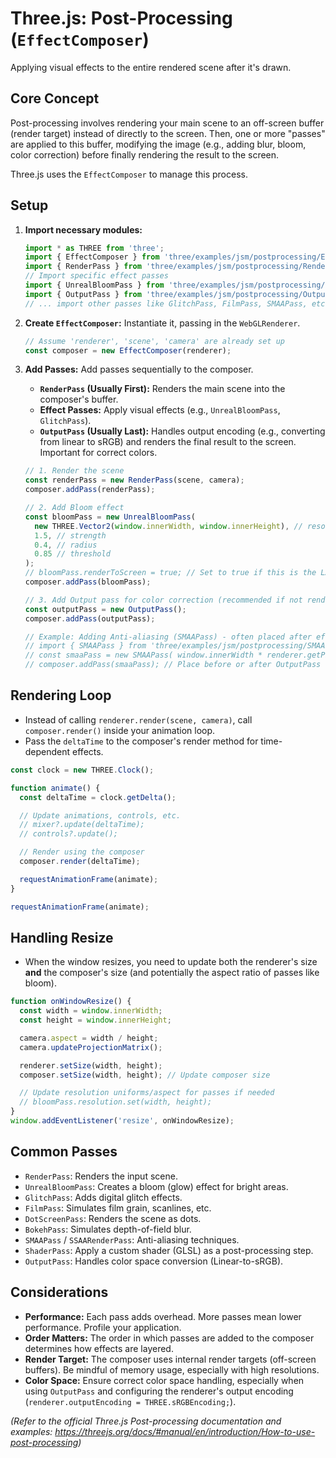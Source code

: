 # Three.js: Post-Processing (`EffectComposer`)

Applying visual effects to the entire rendered scene after it's drawn.

## Core Concept

Post-processing involves rendering your main scene to an off-screen buffer (render target) instead of directly to the screen. Then, one or more "passes" are applied to this buffer, modifying the image (e.g., adding blur, bloom, color correction) before finally rendering the result to the screen.

Three.js uses the `EffectComposer` to manage this process.

## Setup

1.  **Import necessary modules:**
    ```javascript
    import * as THREE from 'three';
    import { EffectComposer } from 'three/examples/jsm/postprocessing/EffectComposer.js';
    import { RenderPass } from 'three/examples/jsm/postprocessing/RenderPass.js';
    // Import specific effect passes
    import { UnrealBloomPass } from 'three/examples/jsm/postprocessing/UnrealBloomPass.js';
    import { OutputPass } from 'three/examples/jsm/postprocessing/OutputPass.js';
    // ... import other passes like GlitchPass, FilmPass, SMAAPass, etc.
    ```

2.  **Create `EffectComposer`:** Instantiate it, passing in the `WebGLRenderer`.
    ```javascript
    // Assume 'renderer', 'scene', 'camera' are already set up
    const composer = new EffectComposer(renderer);
    ```

3.  **Add Passes:** Add passes sequentially to the composer.
    *   **`RenderPass` (Usually First):** Renders the main scene into the composer's buffer.
    *   **Effect Passes:** Apply visual effects (e.g., `UnrealBloomPass`, `GlitchPass`).
    *   **`OutputPass` (Usually Last):** Handles output encoding (e.g., converting from linear to sRGB) and renders the final result to the screen. Important for correct colors.

    ```javascript
    // 1. Render the scene
    const renderPass = new RenderPass(scene, camera);
    composer.addPass(renderPass);

    // 2. Add Bloom effect
    const bloomPass = new UnrealBloomPass(
      new THREE.Vector2(window.innerWidth, window.innerHeight), // resolution
      1.5, // strength
      0.4, // radius
      0.85 // threshold
    );
    // bloomPass.renderToScreen = true; // Set to true if this is the LAST pass and you don't need OutputPass
    composer.addPass(bloomPass);

    // 3. Add Output pass for color correction (recommended if not rendering bloom directly to screen)
    const outputPass = new OutputPass();
    composer.addPass(outputPass);

    // Example: Adding Anti-aliasing (SMAAPass) - often placed after effects
    // import { SMAAPass } from 'three/examples/jsm/postprocessing/SMAAPass.js';
    // const smaaPass = new SMAAPass( window.innerWidth * renderer.getPixelRatio(), window.innerHeight * renderer.getPixelRatio() );
    // composer.addPass(smaaPass); // Place before or after OutputPass depending on desired effect
    ```

## Rendering Loop

*   Instead of calling `renderer.render(scene, camera)`, call `composer.render()` inside your animation loop.
*   Pass the `deltaTime` to the composer's render method for time-dependent effects.

```javascript
const clock = new THREE.Clock();

function animate() {
  const deltaTime = clock.getDelta();

  // Update animations, controls, etc.
  // mixer?.update(deltaTime);
  // controls?.update();

  // Render using the composer
  composer.render(deltaTime);

  requestAnimationFrame(animate);
}

requestAnimationFrame(animate);
```

## Handling Resize

*   When the window resizes, you need to update both the renderer's size **and** the composer's size (and potentially the aspect ratio of passes like bloom).

```javascript
function onWindowResize() {
  const width = window.innerWidth;
  const height = window.innerHeight;

  camera.aspect = width / height;
  camera.updateProjectionMatrix();

  renderer.setSize(width, height);
  composer.setSize(width, height); // Update composer size

  // Update resolution uniforms/aspect for passes if needed
  // bloomPass.resolution.set(width, height);
}
window.addEventListener('resize', onWindowResize);
```

## Common Passes

*   `RenderPass`: Renders the input scene.
*   `UnrealBloomPass`: Creates a bloom (glow) effect for bright areas.
*   `GlitchPass`: Adds digital glitch effects.
*   `FilmPass`: Simulates film grain, scanlines, etc.
*   `DotScreenPass`: Renders the scene as dots.
*   `BokehPass`: Simulates depth-of-field blur.
*   `SMAAPass` / `SSAARenderPass`: Anti-aliasing techniques.
*   `ShaderPass`: Apply a custom shader (GLSL) as a post-processing step.
*   `OutputPass`: Handles color space conversion (Linear-to-sRGB).

## Considerations

*   **Performance:** Each pass adds overhead. More passes mean lower performance. Profile your application.
*   **Order Matters:** The order in which passes are added to the composer determines how effects are layered.
*   **Render Target:** The composer uses internal render targets (off-screen buffers). Be mindful of memory usage, especially with high resolutions.
*   **Color Space:** Ensure correct color space handling, especially when using `OutputPass` and configuring the renderer's output encoding (`renderer.outputEncoding = THREE.sRGBEncoding;`).

*(Refer to the official Three.js Post-processing documentation and examples: https://threejs.org/docs/#manual/en/introduction/How-to-use-post-processing)*